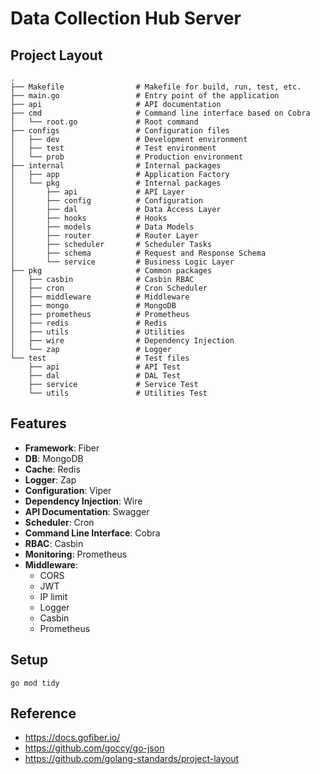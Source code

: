 # Data Collection Hub Server
## Project Layout
```
.
├── Makefile                # Makefile for build, run, test, etc.
├── main.go                 # Entry point of the application
├── api                     # API documentation
├── cmd                     # Command line interface based on Cobra
│   └── root.go             # Root command
├── configs                 # Configuration files
│   ├── dev                 # Development environment
│   ├── test                # Test environment
│   └── prob                # Production environment
├── internal                # Internal packages
│   ├── app                 # Application Factory
│   └── pkg                 # Internal packages
│       ├── api             # API Layer
│       ├── config          # Configuration
│       ├── dal             # Data Access Layer
│       ├── hooks           # Hooks
│       ├── models          # Data Models
│       ├── router          # Router Layer
│       ├── scheduler       # Scheduler Tasks
│       ├── schema          # Request and Response Schema
│       └── service         # Business Logic Layer
├── pkg                     # Common packages
│   ├── casbin              # Casbin RBAC
│   ├── cron                # Cron Scheduler
│   ├── middleware          # Middleware
│   ├── mongo               # MongoDB
│   ├── prometheus          # Prometheus
│   ├── redis               # Redis
│   ├── utils               # Utilities
│   ├── wire                # Dependency Injection
│   └── zap                 # Logger
└── test                    # Test files
    ├── api                 # API Test
    ├── dal                 # DAL Test
    ├── service             # Service Test
    └── utils               # Utilities Test

```

## Features
- **Framework**: Fiber
- **DB**: MongoDB
- **Cache**: Redis
- **Logger**: Zap
- **Configuration**: Viper
- **Dependency Injection**: Wire
- **API Documentation**: Swagger
- **Scheduler**: Cron
- **Command Line Interface**: Cobra
- **RBAC**: Casbin
- **Monitoring**: Prometheus
- **Middleware**:
  - CORS
  - JWT
  - IP limit
  - Logger
  - Casbin
  - Prometheus

## Setup
```shell
go mod tidy
```

## Reference
- https://docs.gofiber.io/
- https://github.com/goccy/go-json
- https://github.com/golang-standards/project-layout
